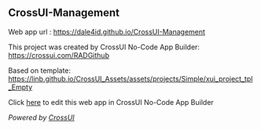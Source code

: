 ## CrossUI-Management
Web app url : https://dale4id.github.io/CrossUI-Management

This project was created by CrossUI No-Code App Builder: https://crossui.com/RADGithub

Based on template: https://linb.github.io/CrossUI_Assets/assets/projects/Simple/xui_project_tpl_Empty

Click [here](https://crossui.com/RADGithub/#!from=github&owner=dale4id&repo=CrossUI-Management) to edit this web app in CrossUI No-Code App Builder

<i>Powered by [CrossUI](https://crossui.com)</i>
